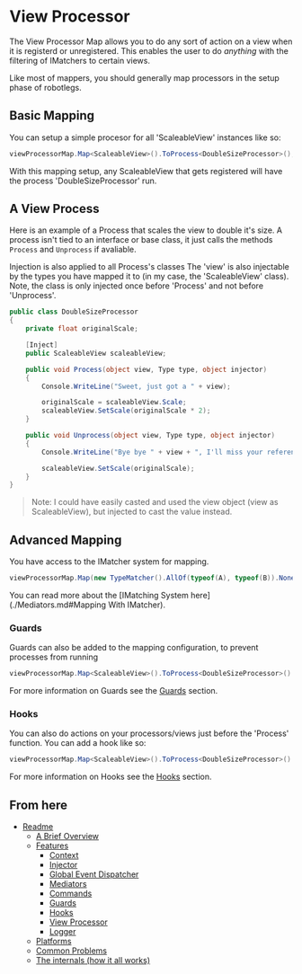 
View Processor
==============

The View Processor Map allows you to do any sort of action on a view when it is registerd or unregistered. This enables the user to do _anything_ with the filtering of IMatchers to certain views.

Like most of mappers, you should generally map processors in the setup phase of robotlegs.

Basic Mapping
-------------

You can setup a simple procesor for all 'ScaleableView' instances like so:

```csharp
viewProcessorMap.Map<ScaleableView>().ToProcess<DoubleSizeProcessor>();
```

With this mapping setup, any ScaleableView that gets registered will have the process 'DoubleSizeProcessor' run.

A View Process
--------------

Here is an example of a Process that scales the view to double it's size. A process isn't tied to an interface or base class, it just calls the methods ```Process``` and ```Unprocess``` if avaliable.

Injection is also applied to all Process's classes The 'view' is also injectable by the types you have mapped it to (in my case, the 'ScaleableView' class). Note, the class is only injected once before 'Process' and not before 'Unprocess'.

```csharp
public class DoubleSizeProcessor
{
	private float originalScale;

	[Inject]
    public ScaleableView scaleableView;

    public void Process(object view, Type type, object injector)
    {
    	Console.WriteLine("Sweet, just got a " + view);

		originalScale = scaleableView.Scale;
		scaleableView.SetScale(originalScale * 2);
    }

    public void Unprocess(object view, Type type, object injector)
    {
    	Console.WriteLine("Bye bye " + view + ", I'll miss your reference");

		scaleableView.SetScale(originalScale);
    }
}
```

> Note: I could have easily casted and used the view object (view as ScaleableView), but injected to cast the value instead.

Advanced Mapping
----------------

You have access to the IMatcher system for mapping.

```csharp
viewProcessorMap.Map(new TypeMatcher().AllOf(typeof(A), typeof(B)).NoneOf(typeof(C)).AnyOf(typeof(D), typeof(E))).ToProcess<ExampleProcess>();
```

You can read more about the [IMatching System here](./Mediators.md#Mapping With IMatcher).

### Guards

Guards can also be added to the mapping configuration, to prevent processes from running

```csharp
viewProcessorMap.Map<ScaleableView>().ToProcess<DoubleSizeProcessor>().WithGuards<WhenInGameGuard>();
```

For more information on Guards see the [Guards](./Guards.md) section.

### Hooks

You can also do actions on your processors/views just before the 'Process' function. You can add a hook like so:

```csharp
viewProcessorMap.Map<ScaleableView>().ToProcess<DoubleSizeProcessor>().WithGuards<WhenInGameGuard>().WithHooks<CallThisBeforeMapping>();
```

For more information on Hooks see the [Hooks](./Hooks.md) section.

From here
------------

* [Readme](../../README.md)
	* [A Brief Overview](../ABriefOverview.md)
	* [Features](../Features.md)
		* [Context](./Context.md)
		* [Injector](./Injector.md)
		* [Global Event Dispatcher](./GlobalEventDispatcher.md)
		* [Mediators](./Mediators.md)
		* [Commands](./Commands.md)
		* [Guards](./Guards.md)
		* [Hooks](./Hooks.md)
		* [View Processor](./ViewProcessor.md)
		* [Logger](./Logger.md)
	* [Platforms](../Platforms.md)
	* [Common Problems](../CommonProblems.md)
	* [The internals (how it all works)](../TheInternals.md)